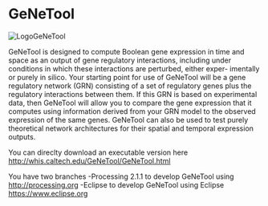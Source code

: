 GeNeTool
========

![LogoGeNeTool](http://whis.caltech.edu/GeNeTool/aboutGRN.png) 

GeNeTool is designed to compute Boolean gene expression in time and space as an output of gene regulatory interactions, including under conditions in which these interactions are perturbed, either exper- imentally or purely in silico. Your starting point for use of GeNeTool will be a gene regulatory network (GRN) consisting of a set of regulatory genes plus the regulatory interactions between them. If this GRN is based on experimental data, then GeNeTool will allow you to compare the gene expression that it computes using information derived from your GRN model to the observed expression of the same genes. GeNeTool can also be used to test purely theoretical network architectures for their spatial and temporal expression outputs. 


You can direclty download an executable version here http://whis.caltech.edu/GeNeTool/GeNeTool.html

You have two branches
-Processing 2.1.1 to develop  GeNeTool using http://processing.org
-Eclipse  to develop  GeNeTool using Eclipse https://www.eclipse.org

 


